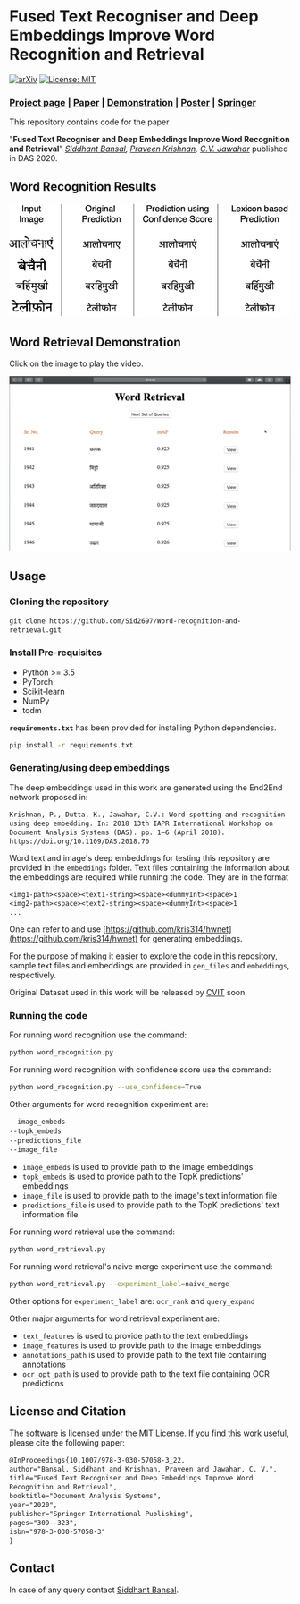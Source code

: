 Fused Text Recogniser and Deep Embeddings Improve Word Recognition and Retrieval
=================================================================================
[![arXiv](https://img.shields.io/badge/cs.cv-arXiv%3A2007.00166-42ba94.svg)](http://arxiv.org/abs/2007.00166)
[![License: MIT](https://img.shields.io/badge/License-MIT-yellow.svg)](LICENSE)

### [Project page](https://sid2697.github.io/Word-recognition-and-retrieval/) | [Paper](https://arxiv.org/pdf/2007.00166.pdf) | [Demonstration](https://sid2697.github.io/files/Word_Retrieval_demo.gif) | [Poster](https://sid2697.github.io/files/Siddhant_Bansal_V4.pdf) | [Springer](https://link.springer.com/chapter/10.1007/978-3-030-57058-3_22)

This repository contains code for the paper

"**Fused Text Recogniser and Deep Embeddings Improve Word Recognition and Retrieval**" *[Siddhant Bansal](https://sid2697.github.io), [Praveen Krishnan](https://kris314.github.io), [C.V. Jawahar](https://faculty.iiit.ac.in/~jawahar/index.html)* 
published in DAS 2020.

## Word Recognition Results
<!-- ----------- -->
![Word Recognition](resources/WordRecVisualisation.png)

## Word Retrieval Demonstration
<!-- ![Word Retrieval](resources/Word_Retrieval_demo.gif) -->

<!-- ----------- -->
Click on the image to play the video.

[![IMAGE ALT TEXT](resources/Thumbnail.png)](https://youtu.be/3_InpQoJCMg)

Usage
-----------
### Cloning the repository
```
git clone https://github.com/Sid2697/Word-recognition-and-retrieval.git
```
### Install Pre-requisites
- Python >= 3.5
- PyTorch
- Scikit-learn
- NumPy
- tqdm

**`requirements.txt`** has been provided for installing Python dependencies.

```sh
pip install -r requirements.txt
```
### Generating/using deep embeddings
The deep embeddings used in this work are generated using the End2End network proposed in:
```
Krishnan, P., Dutta, K., Jawahar, C.V.: Word spotting and recognition using deep embedding. In: 2018 13th IAPR International Workshop on Document Analysis Systems (DAS). pp. 1–6 (April 2018). https://doi.org/10.1109/DAS.2018.70
```
Word text and image's deep embeddings for testing this repository are provided in the ``embeddings`` folder.
Text files containing the information about the embeddings are required while running the code. They are in the format<br>
```
<img1-path><space><text1-string><space><dummyInt><space>1
<img2-path><space><text2-string><space><dummyInt><space>1
...
```
One can refer to and use [https://github.com/kris314/hwnet](https://github.com/kris314/hwnet) for generating embeddings.

For the purpose of making it easier to explore the code in this repository, sample text files and embeddings are provided in ``gen_files`` and ``embeddings``, respectively.

Original Dataset used in this work will be released by [CVIT](http://cvit.iiit.ac.in) soon.

### Running the code
For running word recognition use the command:
```sh
python word_recognition.py
```
For running word recognition with confidence score use the command:
```sh
python word_recognition.py --use_confidence=True
```
Other arguments for word recognition experiment are:
```sh
--image_embeds
--topk_embeds
--predictions_file
--image_file
```
- `image_embeds` is used to provide path to the image embeddings
- `topk_embeds` is used to provide path to the TopK predictions' embeddings
- `image_file` is used to provide path to the image's text information file
- `predictions_file` is used to provide path to the TopK predictions' text information file

For running word retrieval use the command:
```sh
python word_retrieval.py
```
For running word retrieval's naive merge experiment use the command:
```sh
python word_retrieval.py --experiment_label=naive_merge
```
Other options for `experiment_label` are: `ocr_rank` and `query_expand`

Other major arguments for word retrieval experiment are:
- `text_features` is used to provide path to the text embeddings
- `image_features` is used to provide path to the image embeddings
- `annotations_path` is used to provide path to the text file containing annotations
- `ocr_opt_path` is used to provide path to the text file containing OCR predictions

License and Citation
---------------------

The software is licensed under the MIT License. If you find this work useful, please cite the following paper:

```
@InProceedings{10.1007/978-3-030-57058-3_22,
author="Bansal, Siddhant and Krishnan, Praveen and Jawahar, C. V.",
title="Fused Text Recogniser and Deep Embeddings Improve Word Recognition and Retrieval",
booktitle="Document Analysis Systems",
year="2020",
publisher="Springer International Publishing",
pages="309--323",
isbn="978-3-030-57058-3"
}
```

Contact
-----------
In case of any query contact [Siddhant Bansal](https://sid2697.github.io).
